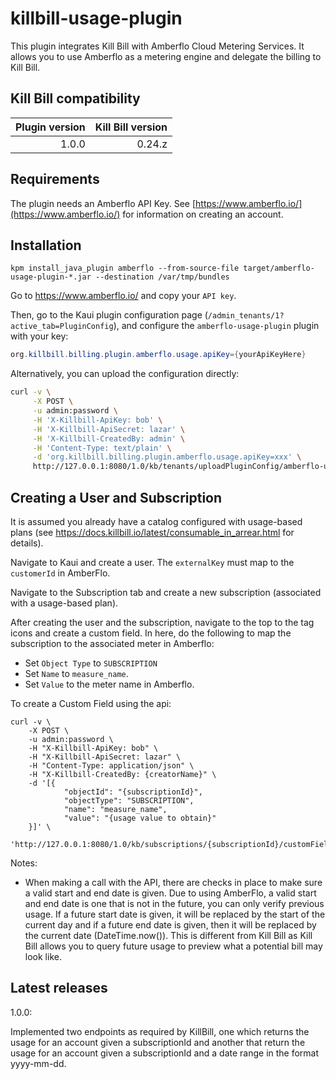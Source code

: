 # killbill-usage-plugin 

This plugin integrates Kill Bill with Amberflo Cloud Metering Services. It allows you to use Amberflo as a metering engine and delegate the billing to Kill Bill.

## Kill Bill compatibility

| Plugin version | Kill Bill version  | 
| -------------: | -----------------: | 
| 1.0.0 		 | 0.24.z 			  | 

## Requirements

The plugin needs an Amberflo API Key. See [https://www.amberflo.io/](https://www.amberflo.io/) for information on creating an account.

## Installation

```
kpm install_java_plugin amberflo --from-source-file target/amberflo-usage-plugin-*.jar --destination /var/tmp/bundles
```

Go to https://www.amberflo.io/ and copy your `API key`.

Then, go to the Kaui plugin configuration page (`/admin_tenants/1?active_tab=PluginConfig`), and configure the `amberflo-usage-plugin` plugin with your key:

```java
org.killbill.billing.plugin.amberflo.usage.apiKey={yourApiKeyHere}
```

Alternatively, you can upload the configuration directly:

```bash
curl -v \
     -X POST \
     -u admin:password \
     -H 'X-Killbill-ApiKey: bob' \
     -H 'X-Killbill-ApiSecret: lazar' \
     -H 'X-Killbill-CreatedBy: admin' \
     -H 'Content-Type: text/plain' \
     -d 'org.killbill.billing.plugin.amberflo.usage.apiKey=xxx' \
     http://127.0.0.1:8080/1.0/kb/tenants/uploadPluginConfig/amberflo-usage-plugin
```

## Creating a User and Subscription

It is assumed you already have a catalog configured with usage-based plans (see https://docs.killbill.io/latest/consumable_in_arrear.html for details).

Navigate to Kaui and create a user. The ``externalKey`` must map to the ``customerId`` in AmberFlo.

Navigate to the Subscription tab and create a new subscription (associated with a usage-based plan).

After creating the user and the subscription, navigate to the top to the tag icons and create a custom field. In here, do the following to map the subscription to the associated meter in Amberflo:

* Set ``Object Type`` to ``SUBSCRIPTION``
* Set ``Name`` to ``measure_name``. 
* Set ``Value`` to the meter name in Amberflo.

To create a Custom Field using the api:

```
curl -v \
    -X POST \
    -u admin:password \
    -H "X-Killbill-ApiKey: bob" \
    -H "X-Killbill-ApiSecret: lazar" \
    -H "Content-Type: application/json" \
    -H "X-Killbill-CreatedBy: {creatorName}" \
    -d '[{ 
            "objectId": "{subscriptionId}",
            "objectType": "SUBSCRIPTION",
            "name": "measure_name",
            "value": "{usage value to obtain}"
    }]' \
    'http://127.0.0.1:8080/1.0/kb/subscriptions/{subscriptionId}/customFields' 
```

Notes:
* When making a call with the API, there are checks in place to make sure a valid start and end date is given. Due to using AmberFlo, a valid start and end date is one that is not in the future, you can only verify previous usage. If a future start date is given, it will be replaced by the start of the current day and if a future end date is given, then it will be replaced by the current date (DateTime.now()). This is different from Kill Bill as Kill Bill allows you to query future usage to preview what a potential bill may look like.

## Latest releases

1.0.0:

Implemented two endpoints as required by KillBill, one which returns the usage for an account given a subscriptionId and another that return the usage for an account given a subscriptionId and a date range in the format yyyy-mm-dd.
